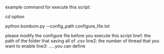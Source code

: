 example command for execute this script:

cd option

python bombom.py --config_path configure_file.txt

please modify the configure file before you execute this script
line1: the path of the folder that saving all of .csv
line2: the number of thread that you want to enable
line3: .....you can define
